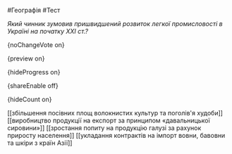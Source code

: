 #Географія #Тест

*Який чинник зумовив пришвидшений розвиток легкої промисловості в Україні на початку ХХІ ст.?*

{noChangeVote on}

{preview on}

{hideProgress on}

{shareEnable off}

{hideCount on}

[[збільшення посівних площ волокнистих культур та поголів'я худоби]]
[[виробництво продукції на експорт за принципом «давальницької сировини»]]
[[зростання попиту на продукцію галузі за рахунок приросту населення]]
[[укладання контрактів на імпорт вовни, бавовни та шкіри з країн Азії]]
